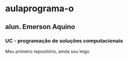 # aulaprograma-o
## alun. Emerson Aquino
### UC - programação de soluções computacionais
Meu primeiro repositório, ainda sou leigo
